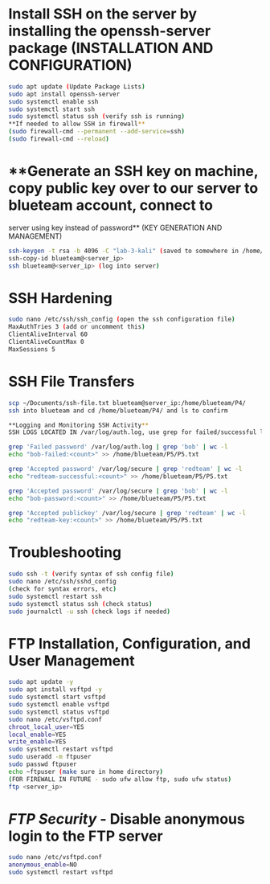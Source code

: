 # **Install SSH on the server by installing the openssh-server package** (INSTALLATION AND CONFIGURATION)
```sh
sudo apt update (Update Package Lists)
sudo apt install openssh-server
sudo systemctl enable ssh
sudo systemctl start ssh
sudo systemctl status ssh (verify ssh is running)
**If needed to allow SSH in firewall**
(sudo firewall-cmd --permanent --add-service=ssh)
(sudo firewall-cmd --reload) 
```

# **Generate an SSH key on machine, copy public key over to our server to blueteam account, connect to
server using key instead of password** (KEY GENERATION AND MANAGEMENT)
```sh
ssh-keygen -t rsa -b 4096 -C "lab-3-kali" (saved to somewhere in /home/username/.ssh/id_rsa)
ssh-copy-id blueteam@<server_ip>
ssh blueteam@<server_ip> (log into server)
```

# **SSH Hardening**
```sh
sudo nano /etc/ssh/ssh_config (open the ssh configuration file)
MaxAuthTries 3 (add or uncomment this)
ClientAliveInterval 60
ClientAliveCountMax 0
MaxSessions 5
```

# **SSH File Transfers**
```sh
scp ~/Documents/ssh-file.txt blueteam@server_ip:/home/blueteam/P4/
ssh into blueteam and cd /home/blueteam/P4/ and ls to confirm

**Logging and Monitoring SSH Activity**
SSH LOGS LOCATED IN /var/log/auth.log, use grep for failed/successful login attempts

grep 'Failed password' /var/log/auth.log | grep 'bob' | wc -l
echo "bob-failed:<count>" >> /home/blueteam/P5/P5.txt

grep 'Accepted password' /var/log/secure | grep 'redteam' | wc -l
echo "redteam-successful:<count>" >> /home/blueteam/P5/P5.txt

grep 'Accepted password' /var/log/secure | grep 'bob' | wc -l
echo "bob-password:<count>" >> /home/blueteam/P5/P5.txt

grep 'Accepted publickey' /var/log/secure | grep 'redteam' | wc -l
echo "redteam-key:<count>" >> /home/blueteam/P5/P5.txt
```

# **Troubleshooting**
```sh
sudo ssh -t (verify syntax of ssh config file)
sudo nano /etc/ssh/sshd_config
(check for syntax errors, etc)
sudo systemctl restart ssh
sudo systemctl status ssh (check status)
sudo journalctl -u ssh (check logs if needed)
```

# **FTP Installation, Configuration, and User Management**
```sh
sudo apt update -y
sudo apt install vsftpd -y
sudo systemctl start vsftpd
sudo systemctl enable vsftpd
sudo systemctl status vsftpd
sudo nano /etc/vsftpd.conf
chroot_local_user=YES
local_enable=YES
write_enable=YES
sudo systemctl restart vsftpd
sudo useradd -m ftpuser
sudo passwd ftpuser
echo ~ftpuser (make sure in home directory)
(FOR FIREWALL IN FUTURE - sudo ufw allow ftp, sudo ufw status)
ftp <server_ip>
```

# *FTP Security* - Disable anonymous login to the FTP server
```sh
sudo nano /etc/vsftpd.conf
anonymous_enable=NO
sudo systemctl restart vsftpd
```

